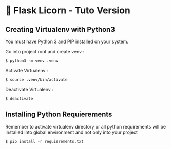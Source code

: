 :rainbow: Flask Licorn - Tuto Version
===========================

## Creating Virtualenv with Python3
You must have Python 3 and PIP installed on your system.

Go into project root and create venv :
``` shell
$ python3 -m venv .venv 
```

Activate Virtualenv :
``` shell
$ source .venv/bin/activate
```

Deactivate Virtualenv :
``` shell
$ deactivate
```

## Installing Python Requierements
Remember to activate virtualenv directory or all python requirements will be installed
into global environment and not only into your project

``` shell
$ pip install -r requierements.txt
```